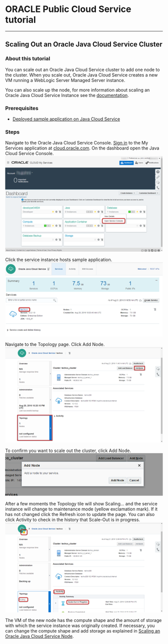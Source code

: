 # ORACLE Public Cloud Service tutorial #
-----
## Scaling Out an Oracle Java Cloud Service Cluster ##

### About this tutorial ###
You can scale out an Oracle Java Cloud Service cluster to add one node to the cluster. When you scale out, Oracle Java Cloud Service creates a new VM running a WebLogic Server Managed Server instance.

You can also scale up the node, for more information about scaling an Oracle Java Cloud Service Instance see the [documentation](https://docs.oracle.com/cloud/latest/jcs_gs/JSCUG/GUID-02D79DE3-643B-44B9-A979-340BD472B529.htm#JSCUG3289).

### Prerequisites ###

- [Deployed sample application on Java Cloud Service](https://github.com/oracle-weblogic/weblogic-innovation-seminars/blob/caf-12.2.1/cloud.demos/jcs.basics/deploy.to.jcs.md)

### Steps ###
Navigate to the Oracle Java Cloud Service Console. [Sign in](https://github.com/oracle-weblogic/weblogic-innovation-seminars/blob/caf-12.2.1/cloud.demos/jcs.basics/sign.in.to.oracle.cloud.md) to the My Services application at [cloud.oracle.com](http://cloud.oracle.com). On the dashboard open the Java Cloud Service Console.
![](images/create.jcs.00.png)

Click the service instance hosts sample application.
![](images/java.service.console.png)

Navigate to the Topology page. Click Add Node.
![](images/jcs.scale.out.01.png)

To confirm you want to scale out the cluster, click Add Node.
![](images/jcs.scale.out.02.png)

After a few moments the Topology tile will show Scaling... and the service instance will change to maintenance mode (yellow exclamation mark). If it has not changed click the Refresh icon to update the page. You can also click Activity to check in the history that Scale-Out is in progress.
![](images/jcs.scale.out.03.png)

The VM of the new node has the compute shape and the amount of storage with which the service instance was originally created. If necessary, you can change the compute shape and add storage as explained in [Scaling an Oracle Java Cloud Service Node](https://docs.oracle.com/cloud/latest/jcs_gs/JSCUG/GUID-8DD460BA-708C-4B90-822F-4E4D64C59F77.htm#GUID-8DD460BA-708C-4B90-822F-4E4D64C59F77).